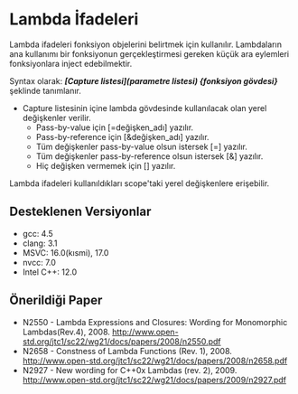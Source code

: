 # Lambda İfadeleri

Lambda ifadeleri fonksiyon objelerini belirtmek için kullanılır. Lambdaların ana kullanımı bir fonksiyonun gerçekleştirmesi gereken küçük ara eylemleri fonksiyonlara inject edebilmektir.

Syntax olarak:
***\[Capture listesi](parametre listesi) {fonksiyon gövdesi}*** şeklinde tanımlanır.
- Capture listesinin içine lambda gövdesinde kullanılacak olan yerel değişkenler verilir.
  - Pass-by-value için [=değişken_adı] yazılır.
  - Pass-by-reference için [&değişken_adı] yazılır.
  - Tüm değişkenler pass-by-value olsun istersek [=] yazılır.
  - Tüm değişkenler pass-by-reference olsun istersek [&] yazılır.
  - Hiç değişken vermemek için [] yazılır.



Lambda ifadeleri kullanıldıkları scope'taki yerel değişkenlere erişebilir.

## Desteklenen Versiyonlar
- gcc: 4.5
- clang: 3.1
- MSVC: 16.0(kısmi), 17.0
- nvcc: 7.0
- Intel C++: 12.0

## Önerildiği Paper

- N2550 - Lambda Expressions and Closures: Wording for Monomorphic Lambdas(Rev.4), 2008. http://www.open-std.org/jtc1/sc22/wg21/docs/papers/2008/n2550.pdf
- N2658 - Constness of Lambda Functions (Rev. 1), 2008. http://www.open-std.org/jtc1/sc22/wg21/docs/papers/2008/n2658.pdf
- N2927 - New wording for C++0x Lambdas (rev. 2), 2009. http://www.open-std.org/jtc1/sc22/wg21/docs/papers/2009/n2927.pdf
